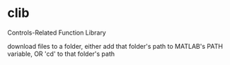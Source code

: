 clib
====

Controls-Related Function Library

download files to a folder,
either add that folder's path to MATLAB's PATH variable, OR  'cd' to that folder's path
